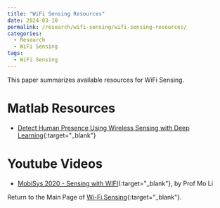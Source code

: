```yaml
---
title: "WiFi Sensing Resources"
date: 2024-03-10
permalink: /research/wifi-sensing/wifi-sensing-resources/
categories:
  - Research
  - WiFi Sensing
tags:
  - WiFi Sensing
---
```


This paper summarizes available resources for WiFi Sensing.

# Matlab Resources
* [Detect Human Presence Using Wireless Sensing with Deep Learning](https://uk.mathworks.com/help/wlan/ug/detect-human-presence-using-wlan-signals-and-deep-learning.html){:target="_blank"}

# Youtube Videos
* [MobiSys 2020 - Sensing with WIFI](https://www.youtube.com/watch?v=sUDf-XT1f2M){:target="_blank"}, by Prof Mo Li

Return to the Main Page of [Wi-Fi Sensing](/research/wifi-sensing/wifi-sensing-main-page/){:target="_blank"}.

